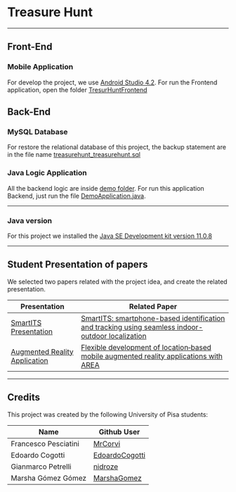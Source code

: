 # Treasure Hunt 

- - - -

## Front-End

### Mobile Application

For develop the project, we use [Android Studio 4.2](https://developer.android.com/studio?gclid=CjwKCAjwnPOEBhA0EiwA609RebjwdXaYB9chNlp1R8INwTnl2KzwI_Y4Y_uh2CBMbo_MZHH2kGfHLBoCQdcQAvD_BwE&gclsrc=aw.ds). For run the Frontend application, open the folder [TresurHuntFrontend](TresurHuntFrontend/)

## Back-End

### MySQL Database

For restore the relational database of this project, the backup statement are in the file name [treasurehunt_treasurehunt.sql](treasurehunt_treasurehunt.sql)

### Java Logic Application

All the backend logic are inside [demo folder](demo/). For run this application Backend, just run the file [DemoApplication.java](demo/src/main/java/com/example/demo/DemoApplication.java).

- - - -

### Java version

For this project we installed the [Java SE Development kit version 11.0.8](https://www.oracle.com/java/technologies/javase-jdk11-downloads.html)

- - - -

## Student Presentation of papers

We selected two papers related with the project idea, and create the related presentation.

Presentation  | Related Paper
------------- | -------------
[SmartITS Presentation](Documentation/Presentations/Watermelon%20-%20SmartITS_Smartphone%20based%20identification%20and%20tracking%20using%20seamless.pdf) | [SmartITS: smartphone-based identification and tracking using seamless indoor-outdoor localization](Documentation/Papers/SmartITS%20Smartphone-based%20identification%20and%20tracking%20using%20seamless.pdf)
[Augmented Reality Application](Documentation/Presentations/Watermelon%20-%20Flexible%20development%20of%C2%A0locationbased%20mobile%20augmented%20reality%20applications%20with%C2%A0AREA.pdf) | [Flexible development of location‑based mobile augmented reality applications with AREA](Documentation/Papers/Flexible%20development%20of%C2%A0locationbased%20mobile%20augmented%20reality%20applications%20with%C2%A0AREA.pdf)

- - - -

## Credits

This project was created by the following University of Pisa students:

Name  | Github User
------------- | -------------
Francesco Pesciatini  | [MrCorvi](https://github.com/MrCorvi)
Edoardo Cogotti  | [EdoardoCogotti](https://github.com/EdoardoCogotti)
Gianmarco Petrelli| [nidroze](https://github.com/nidroze)
Marsha Gómez Gómez | [MarshaGomez](https://github.com/MarshaGomez)
